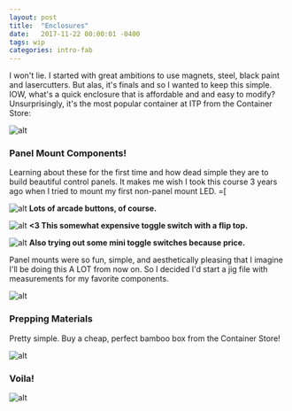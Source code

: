 ```yaml
---
layout: post
title:  "Enclosures"
date:   2017-11-22 00:00:01 -0400
tags: wip
categories: intro-fab
---
```


I won't lie. I started with great ambitions to use magnets, steel, black paint and lasercutters. But alas, it's finals and so I wanted to keep this simple. IOW, what's a quick enclosure that is affordable and and easy to modify? Unsurprisingly, it's the most popular container at ITP from the Container Store:

![alt](/assets/img/intro-fab/enclosures/30-control-panel.jpg)

### Panel Mount Components!

Learning about these for the first time and how dead simple they are to build beautiful control panels. It makes me wish I took this course 3 years ago when I tried to mount my first non-panel mount LED. =[

![alt](/assets/img/intro-fab/enclosures/10-panel-arcade-buttons.jpg)
**Lots of arcade buttons, of course.**

![alt](/assets/img/intro-fab/enclosures/11-panel-bestest-toggle.jpg)
**<3 This somewhat expensive toggle switch with a flip top.**

![alt](/assets/img/intro-fab/enclosures/12-panel-mini-toggles.jpg)
**Also trying out some mini toggle switches because price.**

Panel mounts were so fun, simple, and aesthetically pleasing that I imagine I'll be doing this A LOT from now on. So I decided I'd start a jig file with measurements for my favorite components.

![alt](/assets/img/intro-fab/enclosures/14-measurements-jig.png)

### Prepping Materials

Pretty simple. Buy a cheap, perfect bamboo box from the Container Store!

![alt](/assets/img/intro-fab/enclosures/20-container.jpg)

### Voila!

![alt](/assets/img/intro-fab/enclosures/30-control-panel.jpg)
